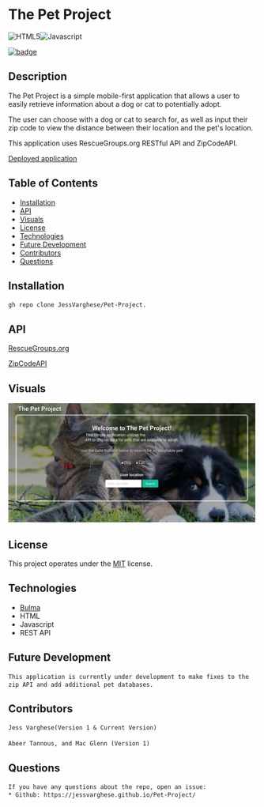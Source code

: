 # The Pet Project
 ![HTML5](https://img.shields.io/badge/html5-%23E34F26.svg?style=for-the-badge&logo=html5&logoColor=white)![Javascript](https://img.shields.io/badge/JavaScript-F7DF1E?style=for-the-badge&logo=javascript&logoColor=black)

  [![badge](https://img.shields.io/badge/License-MIT-yellow.svg)]((https://opensource.org/licenses/MIT))
  
  ## Description
    
  The Pet Project is a simple mobile-first application that allows a user to easily retrieve information about a dog or cat to potentially adopt.

  The user can choose with a dog or cat to search for, as well as input their zip code to view the distance between their location and the pet's location.

  This application uses RescueGroups.org RESTful API and ZipCodeAPI.



[Deployed application](https://jessvarghese.github.io/Pet-Project/)

  ## Table of Contents

  * [Installation](#Installation)
  * [API](#api)
  * [Visuals](#usage)
  * [License](#license)
  * [Technologies](#technologies)
  * [Future Development](#future-development)
  * [Contributors](#contributors)
  * [Questions](#questions)
 

  ## Installation
    gh repo clone JessVarghese/Pet-Project.

  
 ## API
  [RescueGroups.org](https://rescuegroups.org/services/adoptable-pet-data-api/)

  [ZipCodeAPI](https://www.zipcodeapi.com/)

 ## Visuals
 <img src="./images/pet-proj2.png" width="500"/>

  ## License
  This project operates under the [MIT](https://choosealicense.com/licenses/MIT/) license.

  ## Technologies

   * [Bulma](https://bulma.io/)
   * HTML
   * Javascript
   * REST API

## Future Development
    This application is currently under development to make fixes to the zip API and add additional pet databases.

## Contributors

    Jess Varghese(Version 1 & Current Version)
    
    Abeer Tannous, and Mac Glenn (Version 1)

## Questions
    If you have any questions about the repo, open an issue:
    * Github: https://jessvarghese.github.io/Pet-Project/
